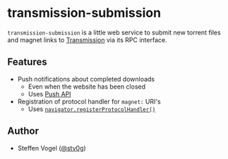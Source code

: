 <!--
SPDX-FileCopyrightText: 2023 Steffen Vogel <post@steffenvogel.de>
SPDX-License-Identifier: Apache-2.0
-->

# transmission-submission

`transmission-submission` is a little web service to submit new torrent files and magnet links to [Transmission](https://transmissionbt.com/) via its RPC interface.

## Features

- Push notifications about completed downloads
  - Even when the website has been closed
  - Uses [Push API](https://developer.mozilla.org/en-US/docs/Web/API/Push_API?retiredLocale=de)
- Registration of protocol handler for `magnet:` URI's
  - Uses [`navigator.registerProtocolHandler()`](https://developer.mozilla.org/en-US/docs/Web/API/Navigator/registerProtocolHandler?retiredLocale=de)

## Author

- Steffen Vogel ([@stv0g](https://github.com/stv0g))
